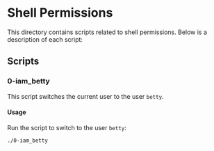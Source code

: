 # Shell Permissions

This directory contains scripts related to shell permissions. Below is a description of each script:

## Scripts

### 0-iam_betty
This script switches the current user to the user `betty`.

#### Usage
Run the script to switch to the user `betty`:
```bash
./0-iam_betty

